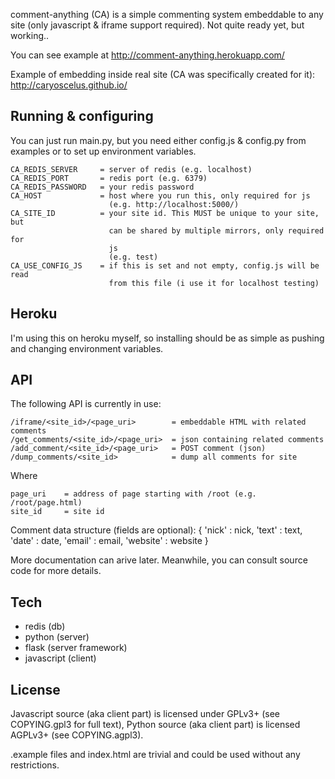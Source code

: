 comment-anything (CA) is a simple commenting system embeddable to any site
(only javascript & iframe support required). Not quite ready yet, but working..

You can see example at http://comment-anything.herokuapp.com/

Example of embedding inside real site (CA was specifically created for it):
http://caryoscelus.github.io/

Running & configuring
---------------------

You can just run main.py, but you need either config.js & config.py from
examples or to set up environment variables.

    CA_REDIS_SERVER     = server of redis (e.g. localhost)
    CA_REDIS_PORT       = redis port (e.g. 6379)
    CA_REDIS_PASSWORD   = your redis password
    CA_HOST             = host where you run this, only required for js
                          (e.g. http://localhost:5000/)
    CA_SITE_ID          = your site id. This MUST be unique to your site, but
                          can be shared by multiple mirrors, only required for
                          js
                          (e.g. test)
    CA_USE_CONFIG_JS    = if this is set and not empty, config.js will be read
                          from this file (i use it for localhost testing)

Heroku
------

I'm using this on heroku myself, so installing should be as simple as pushing
and changing environment variables.

API
---

The following API is currently in use:

    /iframe/<site_id>/<page_uri>        = embeddable HTML with related comments
    /get_comments/<site_id>/<page_uri>  = json containing related comments
    /add_comment/<site_id>/<page_uri>   = POST comment (json)
    /dump_comments/<site_id>            = dump all comments for site

Where

    page_uri    = address of page starting with /root (e.g. /root/page.html)
    site_id     = site id

Comment data structure (fields are optional):
    {
        'nick'      : nick,
        'text'      : text,
        'date'      : date,
        'email'     : email,
        'website'   : website
    }

More documentation can arive later. Meanwhile, you can consult source code for
more details.

Tech
----

* redis (db)
* python (server)
* flask (server framework)
* javascript (client)

License
-------

Javascript source (aka client part) is licensed under GPLv3+ (see COPYING.gpl3
for full text), Python source (aka client part) is licensed AGPLv3+ (see
COPYING.agpl3).

.example files and index.html are trivial and could be used without any
restrictions.

